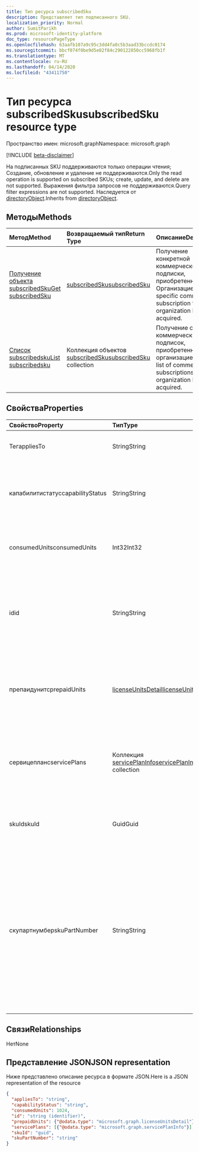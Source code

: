 ```yaml
---
title: Тип ресурса subscribedSku
description: Представляет тип подписанного SKU.
localization_priority: Normal
author: SumitParikh
ms.prod: microsoft-identity-platform
doc_type: resourcePageType
ms.openlocfilehash: 63aafb107a9c95c3dd4fa0c5b3aad33bccdc0174
ms.sourcegitcommit: bbcf074f0be9d5e02f84c290122850cc5968fb1f
ms.translationtype: MT
ms.contentlocale: ru-RU
ms.lasthandoff: 04/14/2020
ms.locfileid: "43411750"
---
```

# <a name="subscribedsku-resource-type"></a><span data-ttu-id="c054e-103">Тип ресурса subscribedSku</span><span class="sxs-lookup"><span data-stu-id="c054e-103">subscribedSku resource type</span></span>

<span data-ttu-id="c054e-104">Пространство имен: microsoft.graph</span><span class="sxs-lookup"><span data-stu-id="c054e-104">Namespace: microsoft.graph</span></span>

[!INCLUDE [beta-disclaimer](../../includes/beta-disclaimer.md)]

<span data-ttu-id="c054e-105">На подписанных SKU поддерживаются только операции чтения; Создание, обновление и удаление не поддерживаются.</span><span class="sxs-lookup"><span data-stu-id="c054e-105">Only the read operation is supported on subscribed SKUs; create, update, and delete are not supported.</span></span> <span data-ttu-id="c054e-106">Выражения фильтра запросов не поддерживаются.</span><span class="sxs-lookup"><span data-stu-id="c054e-106">Query filter expressions are not supported.</span></span> <span data-ttu-id="c054e-107">Наследуется от [directoryObject](directoryobject.md).</span><span class="sxs-lookup"><span data-stu-id="c054e-107">Inherits from [directoryObject](directoryobject.md).</span></span>


## <a name="methods"></a><span data-ttu-id="c054e-108">Методы</span><span class="sxs-lookup"><span data-stu-id="c054e-108">Methods</span></span>
| <span data-ttu-id="c054e-109">Метод</span><span class="sxs-lookup"><span data-stu-id="c054e-109">Method</span></span>           | <span data-ttu-id="c054e-110">Возвращаемый тип</span><span class="sxs-lookup"><span data-stu-id="c054e-110">Return Type</span></span>    |<span data-ttu-id="c054e-111">Описание</span><span class="sxs-lookup"><span data-stu-id="c054e-111">Description</span></span>|
|:---------------|:--------|:----------|
|[<span data-ttu-id="c054e-112">Получение объекта subscribedSku</span><span class="sxs-lookup"><span data-stu-id="c054e-112">Get subscribedSku</span></span>](../api/subscribedsku-get.md) | [<span data-ttu-id="c054e-113">subscribedSku</span><span class="sxs-lookup"><span data-stu-id="c054e-113">subscribedSku</span></span>](subscribedsku.md) |<span data-ttu-id="c054e-114">Получение конкретной коммерческой подписки, приобретенной Организацией.</span><span class="sxs-lookup"><span data-stu-id="c054e-114">Get a specific commercial subscription that an organization has acquired.</span></span>|
|[<span data-ttu-id="c054e-115">Список subscribedsku</span><span class="sxs-lookup"><span data-stu-id="c054e-115">List subscribedsku</span></span>](../api/subscribedsku-list.md) | <span data-ttu-id="c054e-116">Коллекция объектов [subscribedSku](subscribedsku.md)</span><span class="sxs-lookup"><span data-stu-id="c054e-116">[subscribedSku](subscribedsku.md) collection</span></span> |<span data-ttu-id="c054e-117">Получение списка коммерческих подписок, приобретенных организацией.</span><span class="sxs-lookup"><span data-stu-id="c054e-117">Get the list of commercial subscriptions that an organization has acquired.</span></span>|

## <a name="properties"></a><span data-ttu-id="c054e-118">Свойства</span><span class="sxs-lookup"><span data-stu-id="c054e-118">Properties</span></span>
| <span data-ttu-id="c054e-119">Свойство</span><span class="sxs-lookup"><span data-stu-id="c054e-119">Property</span></span>     | <span data-ttu-id="c054e-120">Тип</span><span class="sxs-lookup"><span data-stu-id="c054e-120">Type</span></span>   |<span data-ttu-id="c054e-121">Описание</span><span class="sxs-lookup"><span data-stu-id="c054e-121">Description</span></span>|
|:---------------|:--------|:----------|
|<span data-ttu-id="c054e-122">Тег</span><span class="sxs-lookup"><span data-stu-id="c054e-122">appliesTo</span></span>|<span data-ttu-id="c054e-123">String</span><span class="sxs-lookup"><span data-stu-id="c054e-123">String</span></span>| <span data-ttu-id="c054e-124">Например, User или Company.</span><span class="sxs-lookup"><span data-stu-id="c054e-124">For example, "User" or "Company".</span></span> |
|<span data-ttu-id="c054e-125">капабилитистатус</span><span class="sxs-lookup"><span data-stu-id="c054e-125">capabilityStatus</span></span>|<span data-ttu-id="c054e-126">String</span><span class="sxs-lookup"><span data-stu-id="c054e-126">String</span></span>| <span data-ttu-id="c054e-127">Возможные значения: `Enabled`, `Warning`, `Suspended`, `Deleted`, `LockedOut`.</span><span class="sxs-lookup"><span data-stu-id="c054e-127">Possible values are: `Enabled`, `Warning`, `Suspended`, `Deleted`, `LockedOut`.</span></span> |
|<span data-ttu-id="c054e-128">consumedUnits</span><span class="sxs-lookup"><span data-stu-id="c054e-128">consumedUnits</span></span>|<span data-ttu-id="c054e-129">Int32</span><span class="sxs-lookup"><span data-stu-id="c054e-129">Int32</span></span>| <span data-ttu-id="c054e-130">Количество лицензий, которые были назначены.</span><span class="sxs-lookup"><span data-stu-id="c054e-130">The number of licenses that have been assigned.</span></span> |
|<span data-ttu-id="c054e-131">id</span><span class="sxs-lookup"><span data-stu-id="c054e-131">id</span></span>|<span data-ttu-id="c054e-132">String</span><span class="sxs-lookup"><span data-stu-id="c054e-132">String</span></span>| <span data-ttu-id="c054e-133">Уникальный идентификатор объекта sku, подписка на который выполнена.</span><span class="sxs-lookup"><span data-stu-id="c054e-133">The unique identifier for the subscribed sku object.</span></span> <span data-ttu-id="c054e-134">Key, не допускающая значение null.</span><span class="sxs-lookup"><span data-stu-id="c054e-134">Key, not nullable.</span></span> |
|<span data-ttu-id="c054e-135">препаидунитс</span><span class="sxs-lookup"><span data-stu-id="c054e-135">prepaidUnits</span></span>|[<span data-ttu-id="c054e-136">licenseUnitsDetail</span><span class="sxs-lookup"><span data-stu-id="c054e-136">licenseUnitsDetail</span></span>](licenseunitsdetail.md)| <span data-ttu-id="c054e-137">Сведения о количестве и состоянии предварительно оплаченных лицензий.</span><span class="sxs-lookup"><span data-stu-id="c054e-137">Information about the number and status of prepaid licenses.</span></span> |
|<span data-ttu-id="c054e-138">сервицепланс</span><span class="sxs-lookup"><span data-stu-id="c054e-138">servicePlans</span></span>|<span data-ttu-id="c054e-139">Коллекция [servicePlanInfo](serviceplaninfo.md)</span><span class="sxs-lookup"><span data-stu-id="c054e-139">[servicePlanInfo](serviceplaninfo.md) collection</span></span>| <span data-ttu-id="c054e-140">Сведения о планах обслуживания, доступных в отношении SKU.</span><span class="sxs-lookup"><span data-stu-id="c054e-140">Information about the service plans that are available with the SKU.</span></span> <span data-ttu-id="c054e-141">Не допускает значение null</span><span class="sxs-lookup"><span data-stu-id="c054e-141">Not nullable</span></span> |
|<span data-ttu-id="c054e-142">skuId</span><span class="sxs-lookup"><span data-stu-id="c054e-142">skuId</span></span>|<span data-ttu-id="c054e-143">Guid</span><span class="sxs-lookup"><span data-stu-id="c054e-143">Guid</span></span>| <span data-ttu-id="c054e-144">Уникальный идентификатор (GUID) для SKU службы.</span><span class="sxs-lookup"><span data-stu-id="c054e-144">The unique identifier (GUID) for the service SKU.</span></span> |
|<span data-ttu-id="c054e-145">скупартнумбер</span><span class="sxs-lookup"><span data-stu-id="c054e-145">skuPartNumber</span></span>|<span data-ttu-id="c054e-146">String</span><span class="sxs-lookup"><span data-stu-id="c054e-146">String</span></span>| <span data-ttu-id="c054e-147">Артикул SKU, например: AAD_PREMIUM или RMSBASIC.</span><span class="sxs-lookup"><span data-stu-id="c054e-147">The SKU part number; for example: "AAD_PREMIUM" or "RMSBASIC".</span></span> <span data-ttu-id="c054e-148">Чтобы получить список коммерческих подписок, приобретенных в Организации, ознакомьтесь со статьей [List субскрибедскус](../api/subscribedsku-list.md).</span><span class="sxs-lookup"><span data-stu-id="c054e-148">To get a list of commercial subscriptions that an organization has acquired, see [List subscribedSkus](../api/subscribedsku-list.md).</span></span> |

## <a name="relationships"></a><span data-ttu-id="c054e-149">Связи</span><span class="sxs-lookup"><span data-stu-id="c054e-149">Relationships</span></span>
<span data-ttu-id="c054e-150">Нет</span><span class="sxs-lookup"><span data-stu-id="c054e-150">None</span></span>

## <a name="json-representation"></a><span data-ttu-id="c054e-151">Представление JSON</span><span class="sxs-lookup"><span data-stu-id="c054e-151">JSON representation</span></span>

<span data-ttu-id="c054e-152">Ниже представлено описание ресурса в формате JSON.</span><span class="sxs-lookup"><span data-stu-id="c054e-152">Here is a JSON representation of the resource</span></span>

<!-- {
  "blockType": "resource",
  "optionalProperties": [

  ],
  "keyProperty": "id",
  "@odata.type": "microsoft.graph.subscribedSku"
}-->

```json
{
  "appliesTo": "string",
  "capabilityStatus": "string",
  "consumedUnits": 1024,
  "id": "string (identifier)",
  "prepaidUnits": {"@odata.type": "microsoft.graph.licenseUnitsDetail"},
  "servicePlans": [{"@odata.type": "microsoft.graph.servicePlanInfo"}],
  "skuId": "guid",
  "skuPartNumber": "string"
}

```
<!-- uuid: 8fcb5dbc-d5aa-4681-8e31-b001d5168d79
2015-10-25 14:57:30 UTC -->
<!--
{
  "type": "#page.annotation",
  "description": "subscribedSku resource",
  "keywords": "",
  "section": "documentation",
  "tocPath": "",
  "suppressions": []
}
-->
